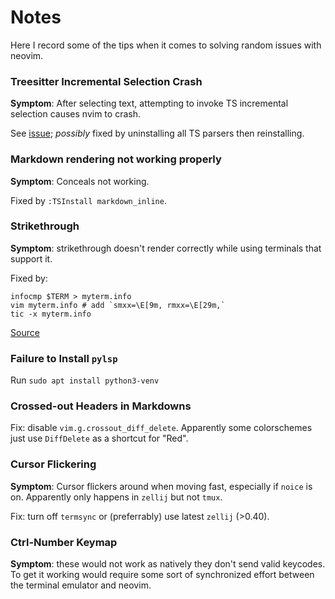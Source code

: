 # Notes

Here I record some of the tips when it comes to solving random issues with
neovim.

### Treesitter Incremental Selection Crash

**Symptom**: After selecting text, attempting to invoke TS incremental selection
causes nvim to crash.

See [issue](https://github.com/nvim-treesitter/nvim-treesitter/issues/5501);
_possibly_ fixed by uninstalling all TS parsers then reinstalling.

### Markdown rendering not working properly

**Symptom**: Conceals not working.

Fixed by `:TSInstall markdown_inline`.

### Strikethrough

**Symptom**: strikethrough doesn't render correctly while using terminals that
support it.

Fixed by:

```
infocmp $TERM > myterm.info
vim myterm.info # add `smxx=\E[9m, rmxx=\E[29m,`
tic -x myterm.info
```

[Source](https://github.com/neovim/neovim/discussions/24346#discussioncomment-9197378)

### Failure to Install `pylsp`

Run `sudo apt install python3-venv`

### Crossed-out Headers in Markdowns

Fix: disable `vim.g.crossout_diff_delete`. Apparently some colorschemes just
use `DiffDelete` as a shortcut for "Red".

### Cursor Flickering

**Symptom**: Cursor flickers around when moving fast, especially if `noice`
is on. Apparently only happens in `zellij` but not `tmux`.

Fix: turn off `termsync` or (preferrably) use latest `zellij` (>0.40).

### Ctrl-Number Keymap

**Symptom**: these would not work as natively they don't send valid keycodes.
To get it working would require some sort of synchronized effort between the
terminal emulator and neovim.
